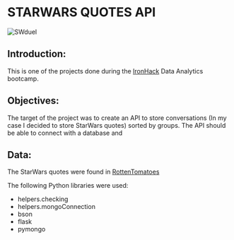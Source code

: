 # STARWARS QUOTES API

![SWduel](https://images.fineartamerica.com/images/artworkimages/mediumlarge/1/1-vader-vs-luke-nathan-shegrud.jpg)


## Introduction:

This is one of the projects done during the [IronHack](https://www.ironhack.com/en) Data Analytics bootcamp. 


## Objectives:
The target of the project was to create an API to store conversations (In my case I decided to store StarWars quotes) sorted by groups.
The API should be able to connect with a database and 


## Data:
 
The StarWars quotes were found in [RottenTomatoes](https://www.rottentomatoes.com/)

The following Python libraries were used:
- helpers.checking
- helpers.mongoConnection
- bson
- flask
- pymongo